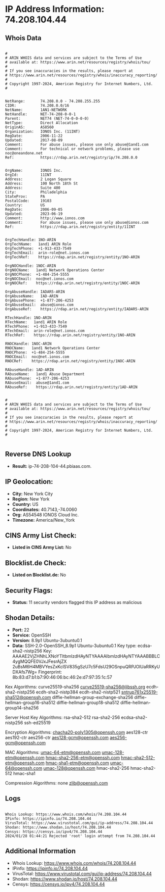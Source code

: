 # IP Address Information: 74.208.104.44

## Whois Data
```

#
# ARIN WHOIS data and services are subject to the Terms of Use
# available at: https://www.arin.net/resources/registry/whois/tou/
#
# If you see inaccuracies in the results, please report at
# https://www.arin.net/resources/registry/whois/inaccuracy_reporting/
#
# Copyright 1997-2024, American Registry for Internet Numbers, Ltd.
#


NetRange:       74.208.0.0 - 74.208.255.255
CIDR:           74.208.0.0/16
NetName:        1AN1-NETWORK
NetHandle:      NET-74-208-0-0-1
Parent:         NET74 (NET-74-0-0-0-0)
NetType:        Direct Allocation
OriginAS:       AS8560
Organization:   IONOS Inc. (11INT)
RegDate:        2006-11-22
Updated:        2017-08-09
Comment:        For abuse issues, please use only abuse@1and1.com
Comment:        For technical or network problems, please use noc@oneandone.net
Ref:            https://rdap.arin.net/registry/ip/74.208.0.0


OrgName:        IONOS Inc.
OrgId:          11INT
Address:        2 Logan Square
Address:        100 North 18th St
Address:        Suite 400
City:           Philadelphia
StateProv:      PA
PostalCode:     19103
Country:        US
RegDate:        2006-09-05
Updated:        2023-06-19
Comment:        http://www.ionos.com
Comment:        For abuse issues, please use only abuse@ionos.com
Ref:            https://rdap.arin.net/registry/entity/11INT


OrgTechHandle: 1NO-ARIN
OrgTechName:   1and1 ARIN Role
OrgTechPhone:  +1-913-433-7549 
OrgTechEmail:  arin-role@net.ionos.com
OrgTechRef:    https://rdap.arin.net/registry/entity/1NO-ARIN

OrgNOCHandle: 1NOC-ARIN
OrgNOCName:   1and1 Network Operations Center
OrgNOCPhone:  +1-484-254-5555 
OrgNOCEmail:  noc@net.ionos.com
OrgNOCRef:    https://rdap.arin.net/registry/entity/1NOC-ARIN

OrgAbuseHandle: IADAR5-ARIN
OrgAbuseName:   IAD-ARIN
OrgAbusePhone:  +1-877-206-4253 
OrgAbuseEmail:  abuse@ionos.com
OrgAbuseRef:    https://rdap.arin.net/registry/entity/IADAR5-ARIN

RTechHandle: 1NO-ARIN
RTechName:   1and1 ARIN Role
RTechPhone:  +1-913-433-7549 
RTechEmail:  arin-role@net.ionos.com
RTechRef:    https://rdap.arin.net/registry/entity/1NO-ARIN

RNOCHandle: 1NOC-ARIN
RNOCName:   1and1 Network Operations Center
RNOCPhone:  +1-484-254-5555 
RNOCEmail:  noc@net.ionos.com
RNOCRef:    https://rdap.arin.net/registry/entity/1NOC-ARIN

RAbuseHandle: 1AD-ARIN
RAbuseName:   1and1 Abuse Department
RAbusePhone:  +1-877-206-4253 
RAbuseEmail:  abuse@1and1.com
RAbuseRef:    https://rdap.arin.net/registry/entity/1AD-ARIN


#
# ARIN WHOIS data and services are subject to the Terms of Use
# available at: https://www.arin.net/resources/registry/whois/tou/
#
# If you see inaccuracies in the results, please report at
# https://www.arin.net/resources/registry/whois/inaccuracy_reporting/
#
# Copyright 1997-2024, American Registry for Internet Numbers, Ltd.
#


```
## Reverse DNS Lookup
- **Result:** ip-74-208-104-44.pbiaas.com.

## IP Geolocation:
- **City:** New York City
- **Region:** New York
- **Country:** US
- **Coordinates:** 40.7143,-74.0060
- **Org:** AS54548 IONOS Cloud Inc.
- **Timezone:** America/New_York

## CINS Army List Check:
- **Listed in CINS Army List:** 
No

## Blocklist.de Check:
- **Listed on Blocklist.de:** 
No

## Security Flags:
- **Status:** 11 security vendors flagged this IP address as malicious

## Shodan Details:
- **Port:** 22
- **Service:** OpenSSH
- **Version:** 8.9p1 Ubuntu-3ubuntu0.1
- **Data:** SSH-2.0-OpenSSH_8.9p1 Ubuntu-3ubuntu0.1
Key type: ecdsa-sha2-nistp256
Key: AAAAE2VjZHNhLXNoYTItbmlzdHAyNTYAAAAIbmlzdHAyNTYAAABBBLC4ygMQQFE0VJxJFesrAjZX
2uBsM6H4MBVYesZxKclSV835gSzU7c5FdsU29OSnpuQRPJOlUaRRKyUDXAfs7Wg=
Fingerprint: 8b:83:d7:b1:b7:90:46:06:bc:46:2e:d7:97:35:1c:57

Kex Algorithms:
	curve25519-sha256
	curve25519-sha256@libssh.org
	ecdh-sha2-nistp256
	ecdh-sha2-nistp384
	ecdh-sha2-nistp521
	sntrup761x25519-sha512@openssh.com
	diffie-hellman-group-exchange-sha256
	diffie-hellman-group16-sha512
	diffie-hellman-group18-sha512
	diffie-hellman-group14-sha256

Server Host Key Algorithms:
	rsa-sha2-512
	rsa-sha2-256
	ecdsa-sha2-nistp256
	ssh-ed25519

Encryption Algorithms:
	chacha20-poly1305@openssh.com
	aes128-ctr
	aes192-ctr
	aes256-ctr
	aes128-gcm@openssh.com
	aes256-gcm@openssh.com

MAC Algorithms:
	umac-64-etm@openssh.com
	umac-128-etm@openssh.com
	hmac-sha2-256-etm@openssh.com
	hmac-sha2-512-etm@openssh.com
	hmac-sha1-etm@openssh.com
	umac-64@openssh.com
	umac-128@openssh.com
	hmac-sha2-256
	hmac-sha2-512
	hmac-sha1

Compression Algorithms:
	none
	zlib@openssh.com


## Logs
```

Whois Lookup: https://www.whois.com/whois/74.208.104.44
IPinfo: https://ipinfo.io/74.208.104.44
VirusTotal: https://www.virustotal.com/gui/ip-address/74.208.104.44
Shodan: https://www.shodan.io/host/74.208.104.44
Censys: https://censys.io/ipv4/74.208.104.44
2024/01/28 01:44:21 Rejected 'root' login attempt from 74.208.104.44

```
## Additional Information
- Whois Lookup: https://www.whois.com/whois/74.208.104.44
- IPinfo: https://ipinfo.io/74.208.104.44
- VirusTotal: https://www.virustotal.com/gui/ip-address/74.208.104.44
- Shodan: https://www.shodan.io/host/74.208.104.44
- Censys: https://censys.io/ipv4/74.208.104.44

